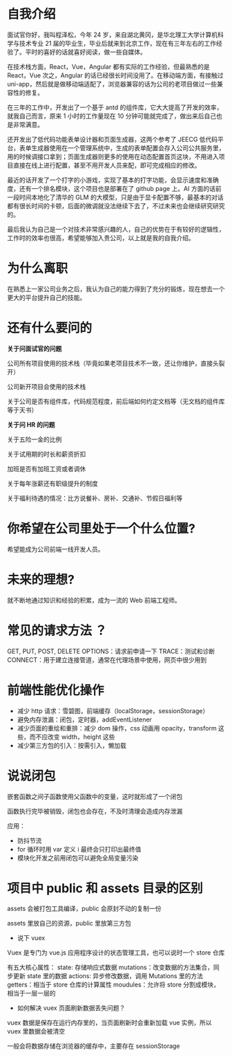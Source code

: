 # 自我介绍

面试官你好，我叫程泽松，今年 24 岁，来自湖北黄冈，是华北理工大学计算机科学与技术专业 21 届的毕业生，毕业后就来到北京工作，现在有三年左右的工作经验了。平时的喜好的话就喜好阅读，做一些自媒体。

在技术栈方面，React，Vue，Angular 都有实际的工作经验，但最熟悉的是 React，Vue 次之，Angular 的话已经很长时间没用了。在移动端方面，有接触过 uni-app，然后就是做移动端适配了，浏览器兼容的话为公司的老项目做过一些兼容性的修复。

在三年的工作中，开发出了一个基于 antd 的组件库，它大大提高了开发的效率，就我自己而言，原来 1 小时的工作量现在 10 分钟可能就完成了，做出来后自己也是非常满意。

还开发出了低代码功能表单设计器和页面生成器，这两个参考了 JEECG 低代码平台，表单生成器使用在一个管理系统中，生成的表单配置会存入公司公共服务里，用的时候调接口拿到；页面生成器则更多的使用在动态配置首页这块，不用进入项目直接在线上进行配置，甚至不用开发人员来配，即可完成相应的修改。

最近的话开发了一个打字的小游戏，实现了基本的打字功能，会显示速度和准确度，还有一个排名模块，这个项目也是部署在了 github page 上。AI 方面的话前一段时间本地化了清华的 GLM 的大模型，只是由于显卡配置不够，最基本的对话都有很长时间的卡顿，后面的微调就没法继续下去了，不过未来也会继续研究研究的。

最后我认为自己是一个对技术非常感兴趣的人，自己的优势在于有较好的逻辑性，工作时的效率也很高，希望能够加入贵公司，以上就是我的自我介绍。

# 为什么离职

在熟悉上一家公司业务之后，我认为自己的能力得到了充分的锻炼，现在想去一个更大的平台提升自己的技能。

# 还有什么要问的

**关于问面试官的问题**

公司所有项目使用的技术栈（毕竟如果老项目技术不一致，还让你维护，直接头裂开）

公司新开项目会使用的技术栈

关于公司是否有组件库，代码规范程度，前后端如何约定文档等（无文档的组件库等于天书）

**关于问 HR 的问题**

关于五险一金的比例

关于试用期的时长和薪资折扣

加班是否有加班工资或者调休

关于每年涨薪还有职级提升的制度

关于福利待遇的情况：比方说餐补、房补、交通补、节假日福利等

# 你希望在公司里处于一个什么位置?

希望能成为公司前端一线开发人员。

# 未来的理想?

就不断地通过知识和经验的积累，成为一流的 Web 前端工程师。

# 常见的请求方法 ？

GET, PUT, POST, DELETE
OPTIONS：请求前申请一下
TRACE：测试和诊断
CONNECT：用于建立连接管道，通常在代理场景中使用，网页中很少用到

# 前端性能优化操作

- 减少 http 请求：雪碧图，前端缓存（localStorage，sessionStorage）
- 避免内存泄漏：闭包，定时器，addEventListener
- 减少页面的重绘和重排：减少 dom 操作，css 动画用 opacity，transform 这些，而不应改变 width，height 这些
- 减少第三方包的引入：按需引入，懒加载

# 说说闭包

嵌套函数之间子函数使用父函数中的变量，这时就形成了一个闭包

函数执行完毕被销毁，闭包也会存在，不及时清理会造成内存泄漏

应用：

- 防抖节流
- for 循环时用 var 定义 i 最终会只打印出最终值
- 模块化开发之前用闭包可以避免全局变量污染

# 项目中 public 和 assets 目录的区别

assets 会被打包工具编译，public 会原封不动的复制一份

assets 里放自己的资源，public 里放第三方包

- 说下 vuex

Vuex 是专门为 vue.js 应用程序设计的状态管理工具，也可以说时一个 store 仓库

有五大核心属性：
state: 存储响应式数据
mutations：改变数据的方法集合，同步更新 state 里的数据
actions: 异步修改数据，调用 Mutations 里的方法
getters：相当于 store 仓库的计算属性
moudules：允许将 store 分割成模块，相当于一层一层的

- 如何解决 vuex 页面刷新数据丢失问题？

vuex 数据是保存在运行内存里的，当页面刷新时会重新加载 vue 实例，所以 vuex 里数据会被清空

一般会将数据存储在浏览器的缓存中，主要存在 sessionStorage
